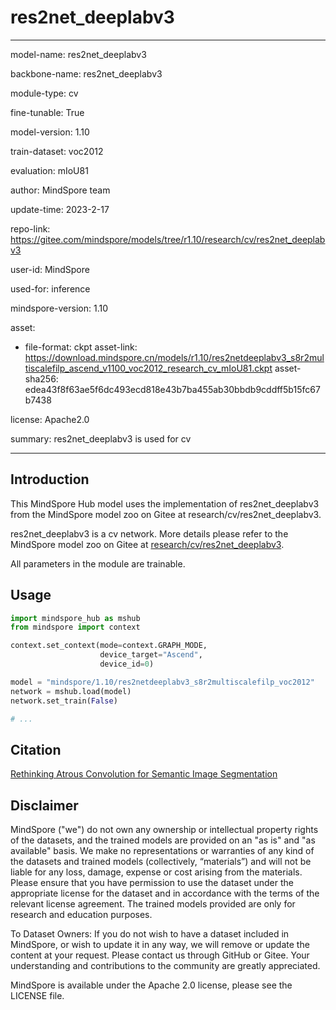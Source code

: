# res2net_deeplabv3

---

model-name: res2net_deeplabv3

backbone-name: res2net_deeplabv3

module-type: cv

fine-tunable: True

model-version: 1.10

train-dataset: voc2012

evaluation: mIoU81

author: MindSpore team

update-time: 2023-2-17

repo-link: <https://gitee.com/mindspore/models/tree/r1.10/research/cv/res2net_deeplabv3>

user-id: MindSpore

used-for: inference

mindspore-version: 1.10

asset:

-
    file-format: ckpt
    asset-link: <https://download.mindspore.cn/models/r1.10/res2netdeeplabv3_s8r2multiscalefilp_ascend_v1100_voc2012_research_cv_mIoU81.ckpt>
    asset-sha256: edea43f8f63ae5f6dc493ecd818e43b7ba455ab30bbdb9cddff5b15fc67b7438

license: Apache2.0

summary: res2net_deeplabv3 is used for cv

---

## Introduction

This MindSpore Hub model uses the implementation of res2net_deeplabv3 from the MindSpore model zoo on Gitee at research/cv/res2net_deeplabv3.

res2net_deeplabv3 is a cv network. More details please refer to the MindSpore model zoo on Gitee at [research/cv/res2net_deeplabv3](https://gitee.com/mindspore/models/blob/r1.10/research/cv/res2net_deeplabv3/README.md).

All parameters in the module are trainable.

## Usage

```python
import mindspore_hub as mshub
from mindspore import context

context.set_context(mode=context.GRAPH_MODE,
                    device_target="Ascend",
                    device_id=0)

model = "mindspore/1.10/res2netdeeplabv3_s8r2multiscalefilp_voc2012"
network = mshub.load(model)
network.set_train(False)

# ...
```

## Citation

[Rethinking Atrous Convolution for Semantic Image Segmentation](https://arxiv.org/pdf/1706.05587.pdf)

## Disclaimer

MindSpore ("we") do not own any ownership or intellectual property rights of the datasets, and the trained models are provided on an "as is" and "as available" basis. We make no representations or warranties of any kind of the datasets and trained models (collectively, “materials”) and will not be liable for any loss, damage, expense or cost arising from the materials. Please ensure that you have permission to use the dataset under the appropriate license for the dataset and in accordance with the terms of the relevant license agreement. The trained models provided are only for research and education purposes.

To Dataset Owners: If you do not wish to have a dataset included in MindSpore, or wish to update it in any way, we will remove or update the content at your request. Please contact us through GitHub or Gitee. Your understanding and contributions to the community are greatly appreciated.

MindSpore is available under the Apache 2.0 license, please see the LICENSE file.
